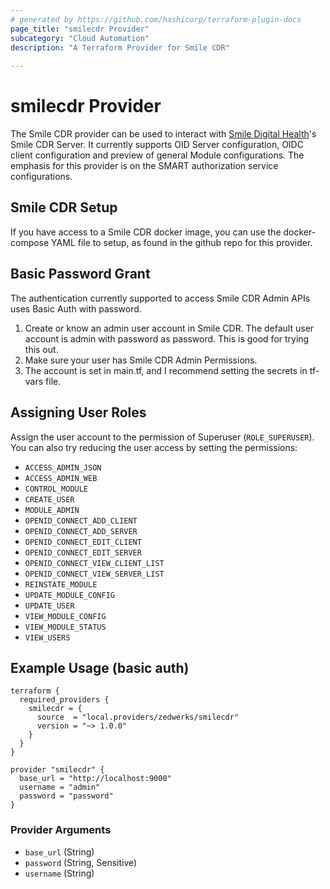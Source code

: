 ```yaml
---
# generated by https://github.com/hashicorp/terraform-plugin-docs
page_title: "smilecdr Provider"
subcategory: "Cloud Automation"
description: "A Terraform Provider for Smile CDR"
  
---
```


# smilecdr Provider

The Smile CDR provider can be used to interact with [Smile Digital Health](https://www.smiledigitalhealth.com)'s Smile CDR Server. It currently supports OID Server configuration, OIDC client configuration and preview of general Module configurations. The emphasis for this provider is on the SMART authorization service configurations.

## Smile CDR Setup

If you have access to a Smile CDR docker image, you can use the docker-compose YAML file to setup, as found in the github repo for this provider.

## Basic Password Grant

The authentication currently supported to access Smile CDR Admin APIs uses Basic Auth with password.

1. Create or know an admin user account in Smile CDR. The default user account is admin with password as password. This is good for trying this out.  
2. Make sure your user has Smile CDR Admin Permissions.
3. The account is set in main.tf, and I recommend setting the secrets in tf-vars file.

## Assigning User Roles

Assign the user account to the permission of Superuser (```ROLE_SUPERUSER```). You can also try reducing the user access by setting the permissions:

 - ```ACCESS_ADMIN_JSON```
 - ```ACCESS_ADMIN_WEB```
 - ```CONTROL_MODULE```
 - ```CREATE_USER```
 - ```MODULE_ADMIN```
 - ```OPENID_CONNECT_ADD_CLIENT```
 - ```OPENID_CONNECT_ADD_SERVER```
 - ```OPENID_CONNECT_EDIT_CLIENT```
 - ```OPENID_CONNECT_EDIT_SERVER```
 - ```OPENID_CONNECT_VIEW_CLIENT_LIST```
 - ```OPENID_CONNECT_VIEW_SERVER_LIST```
 - ```REINSTATE_MODULE```
 - ```UPDATE_MODULE_CONFIG```
- ```UPDATE_USER```
- ```VIEW_MODULE_CONFIG```
- ```VIEW_MODULE_STATUS```
- ```VIEW_USERS```

<!-- schema generated by tfplugindocs -->
## Example Usage (basic auth)

```code
terraform {
  required_providers {
    smilecdr = {
      source  = "local.providers/zedwerks/smilecdr"
      version = "~> 1.0.0"
    }
  }
}

provider "smilecdr" {
  base_url = "http://localhost:9000"
  username = "admin"
  password = "password"
}
```

### Provider Arguments

- `base_url` (String)
- `password` (String, Sensitive)
- `username` (String)
